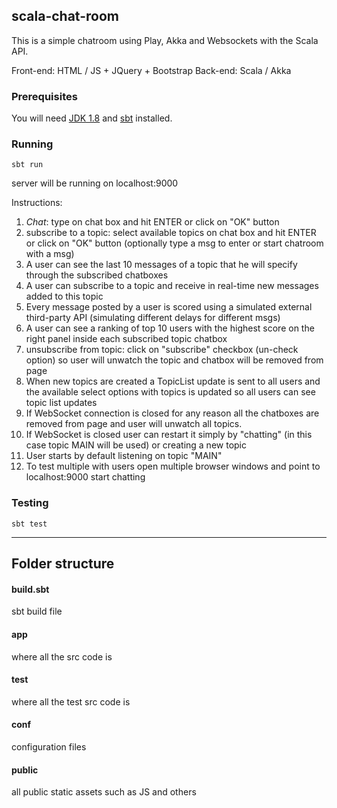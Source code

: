 ## scala-chat-room

This is a simple chatroom using Play, Akka and Websockets with the Scala API.

Front-end: HTML / JS + JQuery + Bootstrap
Back-end: Scala / Akka

### Prerequisites

You will need [JDK 1.8](http://www.oracle.com/technetwork/java/javase/downloads/jdk8-downloads-2133151.html) and [sbt](http://www.scala-sbt.org/) installed.

### Running

```
sbt run
```

server will be running on localhost:9000

Instructions:

1. *Chat*: type on chat box and hit ENTER or click on "OK" button
2. subscribe to a topic: select available topics on chat box and hit ENTER or click on "OK" button (optionally type a msg to enter or start chatroom with a msg)
3. A user can see the last 10 messages of a topic that he will specify through the subscribed chatboxes
4. A user can subscribe to a topic and receive in real-time new messages added to this topic
5. Every message posted by a user is scored using a simulated external third-party API (simulating different delays for different msgs)
6. A user can see a ranking of top 10 users with the highest score on the right panel inside each subscribed topic chatbox
7. unsubscribe from topic: click on "subscribe" checkbox (un-check option) so user will unwatch the topic and chatbox will be removed from page
8. When new topics are created a TopicList update is sent to all users and the available select options with topics is updated so all users can see topic list updates
9. If WebSocket connection is closed for any reason all the chatboxes are removed from page and user will unwatch all topics.
10. If WebSocket is closed user can restart it simply by "chatting" (in this case topic MAIN will be used) or creating a new topic
11. User starts by default listening on topic "MAIN"
12. To test multiple with users open multiple browser windows and point to localhost:9000 start chatting


### Testing

```
sbt test
```

***

## Folder structure

#### build.sbt

sbt build file

#### app

where all the src code is

#### test

where all the test src code is

#### conf

configuration files

#### public

all public static assets such as JS and others

